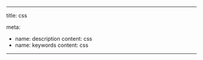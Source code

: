 ---

title: css

meta:
  - name: description
    content: css
  - name: keywords
    content: css

---